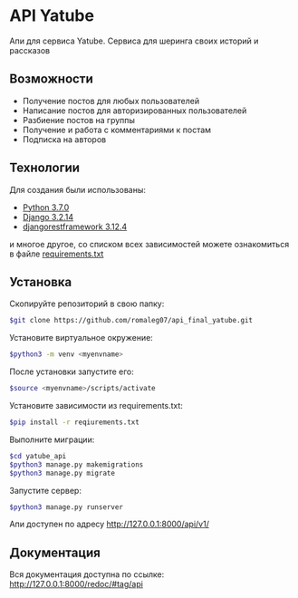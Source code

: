 # API Yatube

Апи для сервиса Yatube.
Сервиса для шеринга своих историй и рассказов

## Возможности

- Получение постов для любых пользователей
- Написание постов для авторизированных пользователей
- Разбиение постов на группы
- Получение и работа с комментариями к постам
- Подписка на авторов

## Технологии

Для создания были использованы:
- [Python 3.7.0](https://www.python.org)
- [Django 3.2.14](https://www.djangoproject.com)
- [djangorestframework 3.12.4](https://www.django-rest-framework.org)

и многое другое, со списком всех зависимостей можете ознакомиться в файле [requirements.txt](https://github.com/romaleg07/api_final_yatube/blob/master/requirements.txt)

## Установка

Скопируйте репозиторий в свою папку:
```sh
$git clone https://github.com/romaleg07/api_final_yatube.git
```

Установите виртуальное окружение:
```sh
$python3 -m venv <myenvname>
```

После установки запустите его:
```sh
$source <myenvname>/scripts/activate
```

Установите зависимости из requirements.txt:
```sh
$pip install -r reqiurements.txt
```

Выполните миграции:
```sh
$cd yatube_api
$python3 manage.py makemigrations
$python3 manage.py migrate
```

Запустите сервер:
```sh
$python3 manage.py runserver
```

Апи доступен по адресу http://127.0.0.1:8000/api/v1/

## Документация

Вся документация доступна по ссылке: http://127.0.0.1:8000/redoc/#tag/api

